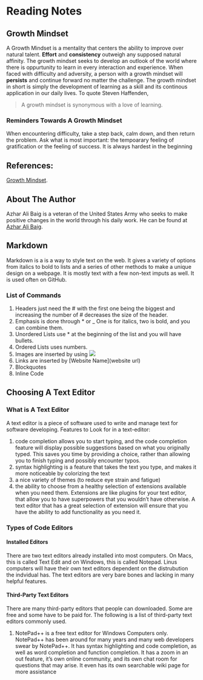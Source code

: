 # Reading Notes
## Growth Mindset
A Growth Mindset is a mentality that centers the ability to improve over natural talent. **Effort** and **consistency** outweigh any supposed natural affinity. The growth mindset seeks to develop an outlook of the world where there is oppurtunity to learn in every interaction and experience. When faced with difficulty and adversity, a person with a growth mindset will **persists** and continue forward no matter the challenge. The growth mindset in short is simply the development of learning as a skill and its continous application in our daily lives. To quote Steven Haffenden,
>A growth mindset is synonymous with a love of learning.


### Reminders Towards A Growth Mindset
When encountering difficulty, take a step back, calm down, and then return the problem.
Ask what is most important: the tempoarary feeling of gratification or the feeling of success.
It is always hardest in the beginning


## References:
[Growth Mindset](https://www.atlassian.com/blog/inside-atlassian/growth-mindset). 
## About The Author
Azhar Ali Baig is a veteran of the United States Army who seeks to make positive changes in the world through his daily work. He can be found at [Azhar Ali Baig](https://github.com/Azhar-B). 


## Markdown

Markdown is a is a way to style text on the web. It gives a variety of options from italics to bold to lists and a series of other methods to make a unique design on a webpage. It is mostly text with a few non-text imputs as well. It is used often on GitHub.

### List of Commands
1. Headers just need the # with the first one being the biggest and increasing the number of # decreases the size of the header.
2. Emphasis is done through * or _ One is for italics, two is bold, and you can combine them.
3. Unordered Lists use * at the beginning of the list and you will have bullets.
4. Ordered Lists uses numbers.
5. Images are inserted by using ![](//.png)
6. Links are inserted by [Website Name](website url)
7. Blockquotes
8. Inline Code

## Choosing A Text Editor

### What is A Text Editor

A text editor is a piece of software used to write and manage text for software developing.
Features to Look for in a text-editor:
1. code completion allows you to start typing, and the code completion feature will display possible suggestions based on what you originally typed. This saves you time by providing a choice, rather than allowing you to finish typing and possibly encounter typos.
2. syntax highlighting is a feature that takes the text you type, and makes it more noticeable by colorizing the text
3. a nice variety of themes (to reduce eye strain and fatigue) 
4. the ability to choose from a healthy selection of extensions available when you need them. Extensions are like plugins for your text editor, that allow you to have superpowers that you wouldn’t have otherwise. A text editor that has a great selection of extension will ensure that you have the ability to add functionality as you need it.

### Types of Code Editors
#### Installed Editors
There are two text editors already installed into most computers. On Macs, this is called Text Edit and on Windows, this is called Notepad. Linus computers will have their own text editors dependent on the distrubution the indvidual has. The text editors are very bare bones and lacking in many helpful features. 
#### Third-Party Text Editors
There are many third-party editors that people can downloaded. Some are free and some have to be paid for. The following is a list of third-party text editors commonly used.
1. NotePad++ is a free text editor for Windows Computers only. NotePad++ has been around for many years and many web developers swear by NotePad++. It has syntax highlighting and code completion, as well as word completion and function completion. It has a zoom in an out feature, it’s own online community, and its own chat room for questions that may arise. It even has its own searchable wiki page for more assistance
